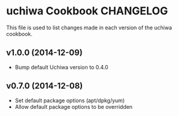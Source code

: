 uchiwa Cookbook CHANGELOG
=========================
This file is used to list changes made in each version of the uchiwa cookbook.

v1.0.0 (2014-12-09)
-------------------
- Bump default Uchiwa version to 0.4.0

v0.7.0 (2014-12-08)
-------------------
- Set default package options (apt/dpkg/yum)
- Allow default package options to be overridden
